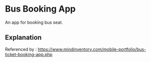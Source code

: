 # Bus Booking App

An app for booking bus seat.

## Explanation

Referenced by : https://www.mindinventory.com/mobile-portfolio/bus-ticket-booking-app.php
